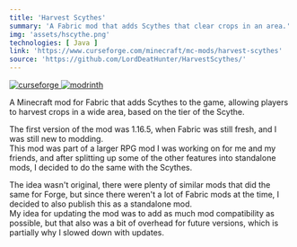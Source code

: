 ```yaml
---
title: 'Harvest Scythes'
summary: 'A Fabric mod that adds Scythes that clear crops in an area.'
img: 'assets/hscythe.png'
technologies: [ Java ]
link: 'https://www.curseforge.com/minecraft/mc-mods/harvest-scythes'
source: 'https://github.com/LordDeatHunter/HarvestScythes/'
---
```


<div class="flex gap-2">
  <a href="https://www.curseforge.com/minecraft/mc-mods/harvest-scythes">
    <img alt="curseforge" src="https://cf.way2muchnoise.eu/412225.svg?badge_style=for_the_badge" />
  </a>
  <a href="https://modrinth.com/mod/harvest-scythes">
    <img alt="modrinth" src="https://img.shields.io/modrinth/dt/harvest-scythes?color=00AF5C&label=Modrinth&logo=modrinth&style=for-the-badge" />
  </a>
</div>

A Minecraft mod for Fabric that adds Scythes to the game, allowing players to harvest crops in a wide area, based on the
tier of the Scythe.

The first version of the mod was 1.16.5, when Fabric was still fresh, and I was still new to modding.\
This mod was part of a larger RPG mod I was working on for me and my friends, and after splitting up some of the other
features into standalone mods, I decided to do the same with the Scythes.

The idea wasn't original, there were plenty of similar mods that did the same for Forge, but since there weren't a lot
of Fabric mods at the time, I decided to also publish this as a standalone mod.\
My idea for updating the mod was to add as much mod compatibility as possible, but that also was a bit of overhead for
future versions, which is partially why I slowed down with updates.